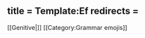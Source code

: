 title = Template:Ef
redirects =
---

[[Genitive|<span title="Genitive   (Eignarfall) 'Owning'"    class='emoji genitive'></span>]]<noinclude>
[[Category:Grammar emojis]]
</noinclude>